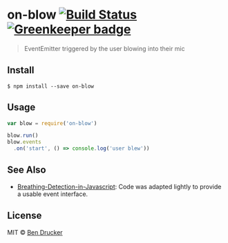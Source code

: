 # on-blow [![Build Status](https://travis-ci.org/bendrucker/on-blow.svg?branch=master)](https://travis-ci.org/bendrucker/on-blow) [![Greenkeeper badge](https://badges.greenkeeper.io/bendrucker/on-blow.svg)](https://greenkeeper.io/)

> EventEmitter triggered by the user blowing into their mic


## Install

```
$ npm install --save on-blow
```


## Usage

```js
var blow = require('on-blow')

blow.run()
blow.events
  .on('start', () => console.log('user blew'))
```

## See Also

* [Breathing-Detection-in-Javascript](https://github.com/Breathinglabs/JS-Breathing-Detection): Code was adapted lightly to provide a usable event interface.


## License

MIT © [Ben Drucker](http://bendrucker.me)
